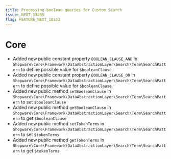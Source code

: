 ```yaml
---
title: Processing boolean queries for Custom Search
issue: NEXT-13055
flag: FEATURE_NEXT_10552
---
```

# Core
*  Added new public constant property `BOOLEAN_CLAUSE_AND` in `Shopware\Core\Framework\DataAbstractionLayer\Search\Term\SearchPattern` to define possible value for `$booleanClause`
*  Added new public constant property `BOOLEAN_CLAUSE_OR` in `Shopware\Core\Framework\DataAbstractionLayer\Search\Term\SearchPattern` to define possible value for `$booleanClause`
*  Added new public method `setBooleanClause` in `Shopware\Core\Framework\DataAbstractionLayer\Search\Term\SearchPattern` to set `$booleanClause`
*  Added new public method `getBooleanClause` in `Shopware\Core\Framework\DataAbstractionLayer\Search\Term\SearchPattern` to get `$booleanClause`
*  Added new public method `setTokenTerms` in `Shopware\Core\Framework\DataAbstractionLayer\Search\Term\SearchPattern` to set `$tokenTerms`
*  Added new public method `getTokenTerms` in `Shopware\Core\Framework\DataAbstractionLayer\Search\Term\SearchPattern` to get `$tokenTerms`
